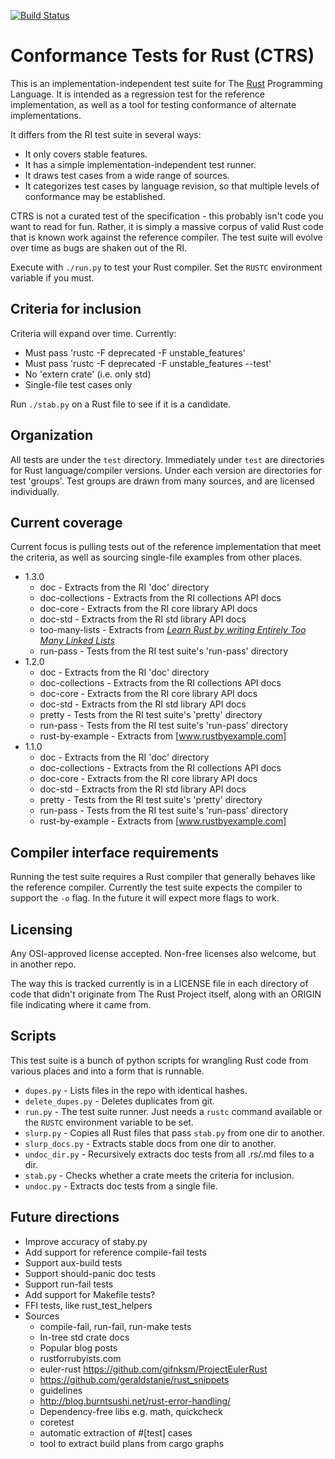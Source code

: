 [![Build Status](https://travis-ci.org/brson/ctrs.svg?branch=master)](https://travis-ci.org/brson/ctrs)

# Conformance Tests for Rust (CTRS)

This is an implementation-independent test suite for The [Rust]
Programming Language. It is intended as a regression test for
the reference implementation, as well as a tool for testing
conformance of alternate implementations.

It differs from the RI test suite in several ways:

* It only covers stable features.
* It has a simple implementation-independent test runner.
* It draws test cases from a wide range of sources.
* It categorizes test cases by language revision, so that multiple
  levels of conformance may be established.

CTRS is not a curated test of the specification - this probably isn't
code you want to read for fun. Rather, it is simply a massive corpus
of valid Rust code that is known work against the reference
compiler. The test suite will evolve over time as bugs are shaken
out of the RI.

Execute with `./run.py` to test your Rust compiler.
Set the `RUSTC` environment variable if you must.

[Rust]: http://www.rust-lang.org

## Criteria for inclusion

Criteria will expand over time.
Currently:

* Must pass 'rustc -F deprecated -F unstable_features'
* Must pass 'rustc -F deprecated -F unstable_features --test'
* No 'extern crate' (i.e. only std)
* Single-file test cases only

Run `./stab.py` on a Rust file to see if it is a candidate.

## Organization

All tests are under the `test` directory. Immediately under `test` are
directories for Rust language/compiler versions. Under each version
are directories for test 'groups'. Test groups are drawn from many
sources, and are licensed individually.

## Current coverage

Current focus is pulling tests out of the reference implementation that
meet the criteria, as well as sourcing single-file examples from
other places.

- 1.3.0
  - doc - Extracts from the RI 'doc' directory
  - doc-collections - Extracts from the RI collections API docs
  - doc-core - Extracts from the RI core library API docs
  - doc-std - Extracts from the RI std library API docs
  - too-many-lists - Extracts from *[Learn Rust by writing Entirely Too Many Linked Lists][lists]*
  - run-pass - Tests from the RI test suite's 'run-pass' directory
- 1.2.0
  - doc - Extracts from the RI 'doc' directory
  - doc-collections - Extracts from the RI collections API docs
  - doc-core - Extracts from the RI core library API docs
  - doc-std - Extracts from the RI std library API docs
  - pretty - Tests from the RI test suite's 'pretty' directory
  - run-pass - Tests from the RI test suite's 'run-pass' directory
  - rust-by-example - Extracts from [www.rustbyexample.com]
- 1.1.0
  - doc - Extracts from the RI 'doc' directory
  - doc-collections - Extracts from the RI collections API docs
  - doc-core - Extracts from the RI core library API docs
  - doc-std - Extracts from the RI std library API docs
  - pretty - Tests from the RI test suite's 'pretty' directory
  - run-pass - Tests from the RI test suite's 'run-pass' directory
  - rust-by-example - Extracts from [www.rustbyexample.com]

[lists]: https://github.com/Gankro/too-many-lists
[www.rustbyexample.com]: http://www.rust-by-example.com

## Compiler interface requirements

Running the test suite requires a Rust compiler that generally behaves
like the reference compiler. Currently the test suite expects the
compiler to support the `-o` flag. In the future it will expect more
flags to work.

## Licensing

Any OSI-approved license accepted. Non-free licenses also welcome, but
in another repo.

The way this is tracked currently is in a LICENSE file in each
directory of code that didn't originate from The Rust Project itself,
along with an ORIGIN file indicating where it came from.

## Scripts

This test suite is a bunch of python scripts for wrangling Rust code
from various places and into a form that is runnable.

* `dupes.py` - Lists files in the repo with identical hashes.
* `delete_dupes.py` - Deletes duplicates from git.
* `run.py` - The test suite runner. Just needs a `rustc` command
  available or the `RUSTC` environment variable to be set.
* `slurp.py` - Copies all Rust files that pass `stab.py` from one dir to another.
* `slurp_docs.py` - Extracts stable docs from one dir to another.
* `undoc_dir.py` - Recursively extracts doc tests from all .rs/.md files to a dir.
* `stab.py` - Checks whether a crate meets the criteria for inclusion.
* `undoc.py` - Extracts doc tests from a single file.

## Future directions

* Improve accuracy of staby.py
* Add support for reference compile-fail tests
* Support aux-build tests
* Support should-panic doc tests
* Support run-fail tests
* Add support for Makefile tests?
* FFI tests, like rust_test_helpers
* Sources
  * compile-fail, run-fail, run-make tests
  * In-tree std crate docs
  * Popular blog posts
  * rustforrubyists.com
  * euler-rust https://github.com/gifnksm/ProjectEulerRust
  * https://github.com/geraldstanje/rust_snippets
  * guidelines
  * http://blog.burntsushi.net/rust-error-handling/
  * Dependency-free libs e.g. math, quickcheck
  * coretest
  * automatic extraction of #[test] cases
  * tool to extract build plans from cargo graphs

